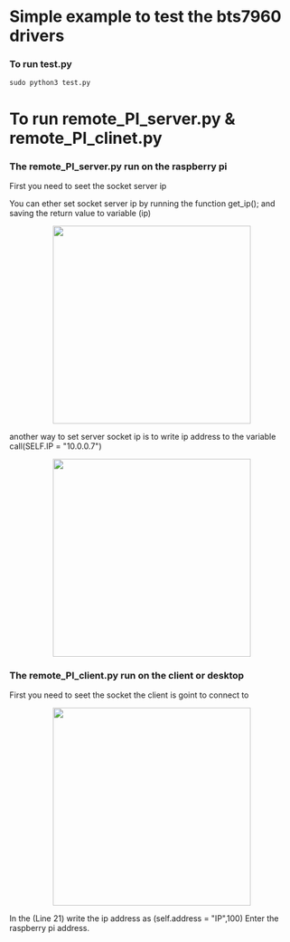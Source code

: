 # Simple example to test the bts7960 drivers

### To run test.py 

```
sudo python3 test.py
```



# To run remote_PI_server.py & remote_PI_clinet.py

### The remote_PI_server.py run on the raspberry pi 


First you need to seet the socket server ip 

You can ether set socket server ip by running the function get_ip();
and saving the return value to variable (ip)
<p align="center">
  <img src="https://raw.githubusercontent.com/The-GUY-2024/BTS7960_Driver/main/src/Screenshot%20from%202022-09-17%2013-42-57.png" width="350" />
</p>

another way to set server socket ip is 
to write ip address to the variable call(SELF.IP = "10.0.0.7")

<p align="center">

  <img src="https://raw.githubusercontent.com/The-GUY-2024/BTS7960_Driver/main/src/Screenshot%20from%202022-09-17%2013-44-19.png" width="350" />

</p>


### The remote_PI_client.py run on the client or desktop

First you need to seet the socket the client is goint to connect to

<p align="center">
  <img src="" width="350" />

</p>
  In the (Line 21) write the ip address as (self.address = "IP",100) Enter the raspberry pi address.
